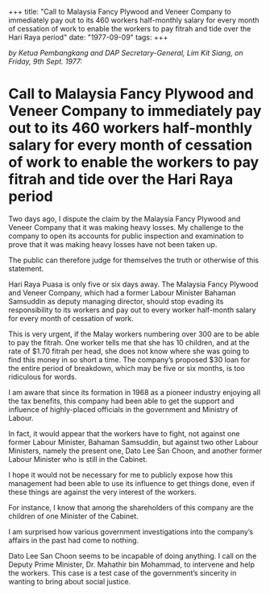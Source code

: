 +++ 
title: "Call to Malaysia Fancy Plywood and Veneer Company to immediately pay out to its 460 workers half-monthly salary for every month of cessation of work to enable the workers to pay fitrah and tide over the Hari Raya period"
date: "1977-09-09"
tags:
+++

_by Ketua Pembangkang and DAP Secretary-General, Lim Kit Siang, on Friday, 9th Sept. 1977:_

# Call to Malaysia Fancy Plywood and Veneer Company to immediately pay out to its 460 workers half-monthly salary for every month of cessation of work to enable the workers to pay fitrah and tide over the Hari Raya period

Two days ago, I dispute the claim by the Malaysia Fancy Plywood and Veneer Company that it was making heavy losses. My challenge to the company to open its accounts for public inspection and examination to prove that it was making heavy losses have not been taken up.

The public can therefore judge for themselves the truth or otherwise of this statement.</u>

Hari Raya Puasa is only five or six days away. The Malaysia Fancy Plywood and Veneer Company, which had a former Labour Minister Bahaman Samsuddin as deputy managing director, should stop evading its responsibility to its workers and pay out to every worker half-month salary for every month of cessation of work.

This is very urgent, if the Malay workers numbering over 300 are to be able to pay the fitrah. One worker tells me that she has 10 children, and at the rate of $1.70 fitrah per head, she does not know where she was going to find this money in so short a time. The company’s proposed $30 loan for the entire period of breakdown, which may be five or six months, is too ridiculous for words.

I am aware that since its formation in 1968 as a pioneer industry enjoying all the tax benefits, this company had been able to get the support and influence of highly-placed officials in the government and Ministry of Labour.

In fact, it would appear that the workers have to fight, not against one former Labour Minister, Bahaman Samsuddin, but against two other Labour Ministers, namely the present one, Dato Lee San Choon, and another former Labour Minister who is still in the Cabinet.

I hope it would not be necessary for me to publicly expose how this management had been able to use its influence to get things done, even if these things are against the very interest of the workers.

For instance, I know that among the shareholders of this company are the children of one Minister of the Cabinet.

I am surprised how various government investigations into the company’s affairs in the past had come to nothing.

Dato Lee San Choon seems to be incapable of doing anything. I call on the Deputy Prime Minister, Dr. Mahathir bin Mohammad, to intervene and help the workers. This case is a test case of the government’s sincerity in wanting to bring about social justice.
 
